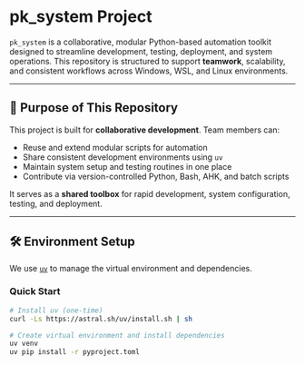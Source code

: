 # pk_system Project

`pk_system` is a collaborative, modular Python-based automation toolkit designed to streamline development, testing, deployment, and system operations. This repository is structured to support **teamwork**, scalability, and consistent workflows across Windows, WSL, and Linux environments.

---

## 🤝 Purpose of This Repository

This project is built for **collaborative development**. Team members can:

- Reuse and extend modular scripts for automation
- Share consistent development environments using `uv`
- Maintain system setup and testing routines in one place
- Contribute via version-controlled Python, Bash, AHK, and batch scripts

It serves as a **shared toolbox** for rapid development, system configuration, testing, and deployment.

---

## 🛠️ Environment Setup

We use [`uv`](https://github.com/astral-sh/uv) to manage the virtual environment and dependencies.

### Quick Start

```bash
# Install uv (one-time)
curl -Ls https://astral.sh/uv/install.sh | sh

# Create virtual environment and install dependencies
uv venv
uv pip install -r pyproject.toml
